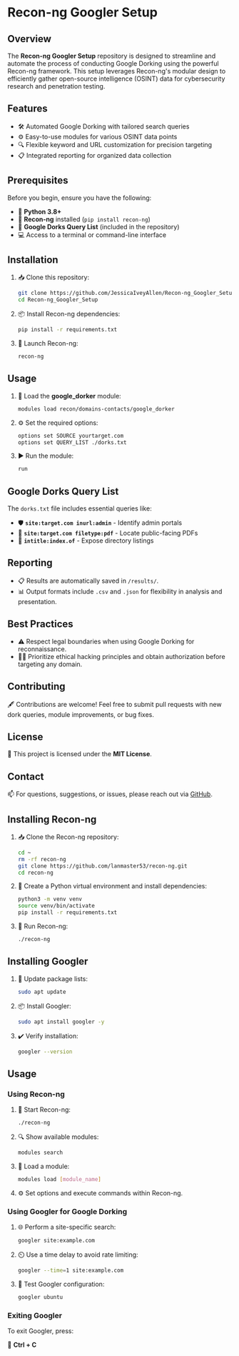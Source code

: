 # Recon-ng Googler Setup

## Overview

The **Recon-ng Googler Setup** repository is designed to streamline and automate the process of conducting Google Dorking using the powerful Recon-ng framework. This setup leverages Recon-ng's modular design to efficiently gather open-source intelligence (OSINT) data for cybersecurity research and penetration testing.

## Features

- 🛠️ Automated Google Dorking with tailored search queries
- ⚙️ Easy-to-use modules for various OSINT data points
- 🔍 Flexible keyword and URL customization for precision targeting
- 📋 Integrated reporting for organized data collection

## Prerequisites

Before you begin, ensure you have the following:

- 🐍 **Python 3.8+**
- 🧰 **Recon-ng** installed (`pip install recon-ng`)
- 📄 **Google Dorks Query List** (included in the repository)
- 💻 Access to a terminal or command-line interface

## Installation

1. 📥 Clone this repository:
   ```bash
   git clone https://github.com/JessicaIveyAllen/Recon-ng_Googler_Setup.git
   cd Recon-ng_Googler_Setup
   ```
2. 📦 Install Recon-ng dependencies:
   ```bash
   pip install -r requirements.txt
   ```
3. 🚀 Launch Recon-ng:
   ```bash
   recon-ng
   ```

## Usage

1. 🔌 Load the **google_dorker** module:
   ```bash
   modules load recon/domains-contacts/google_dorker
   ```
2. ⚙️ Set the required options:
   ```bash
   options set SOURCE yourtarget.com
   options set QUERY_LIST ./dorks.txt
   ```
3. ▶️ Run the module:
   ```bash
   run
   ```

## Google Dorks Query List

The `dorks.txt` file includes essential queries like:

- 🛡️ **`site:target.com inurl:admin`** - Identify admin portals
- 📂 **`site:target.com filetype:pdf`** - Locate public-facing PDFs
- 📁 **`intitle:index.of`** - Expose directory listings

## Reporting

- 📋 Results are automatically saved in `/results/`.
- 📊 Output formats include `.csv` and `.json` for flexibility in analysis and presentation.

## Best Practices

- ⚠️ Respect legal boundaries when using Google Dorking for reconnaissance.
- 🧑‍💻 Prioritize ethical hacking principles and obtain authorization before targeting any domain.

## Contributing

🖋️ Contributions are welcome! Feel free to submit pull requests with new dork queries, module improvements, or bug fixes.

## License

📜 This project is licensed under the **MIT License**.

## Contact

📫 For questions, suggestions, or issues, please reach out via [GitHub](https://github.com/JessicaIveyAllen).

## Installing Recon-ng

1. 📥 Clone the Recon-ng repository:
   ```bash
   cd ~
   rm -rf recon-ng
   git clone https://github.com/lanmaster53/recon-ng.git
   cd recon-ng
   ```
2. 🐍 Create a Python virtual environment and install dependencies:
   ```bash
   python3 -m venv venv
   source venv/bin/activate
   pip install -r requirements.txt
   ```
3. 🚀 Run Recon-ng:
   ```bash
   ./recon-ng
   ```

## Installing Googler

1. 🔄 Update package lists:
   ```bash
   sudo apt update
   ```
2. 📦 Install Googler:
   ```bash
   sudo apt install googler -y
   ```
3. ✔️ Verify installation:
   ```bash
   googler --version
   ```

## Usage

### Using Recon-ng

1. 🚀 Start Recon-ng:
   ```bash
   ./recon-ng
   ```
2. 🔍 Show available modules:
   ```bash
   modules search
   ```
3. 🔌 Load a module:
   ```bash
   modules load [module_name]
   ```
4. ⚙️ Set options and execute commands within Recon-ng.

### Using Googler for Google Dorking

1. 🌐 Perform a site-specific search:
   ```bash
   googler site:example.com
   ```
2. ⏲️ Use a time delay to avoid rate limiting:
   ```bash
   googler --time=1 site:example.com
   ```
3. 🧪 Test Googler configuration:
   ```bash
   googler ubuntu
   ```

### Exiting Googler

To exit Googler, press:

🛑 **Ctrl + C**


